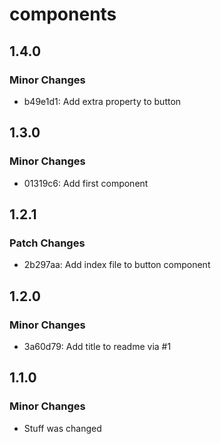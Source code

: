 # components

## 1.4.0

### Minor Changes

- b49e1d1: Add extra property to button

## 1.3.0

### Minor Changes

- 01319c6: Add first component

## 1.2.1

### Patch Changes

- 2b297aa: Add index file to button component

## 1.2.0

### Minor Changes

- 3a60d79: Add title to readme via #1

## 1.1.0

### Minor Changes

- Stuff was changed
